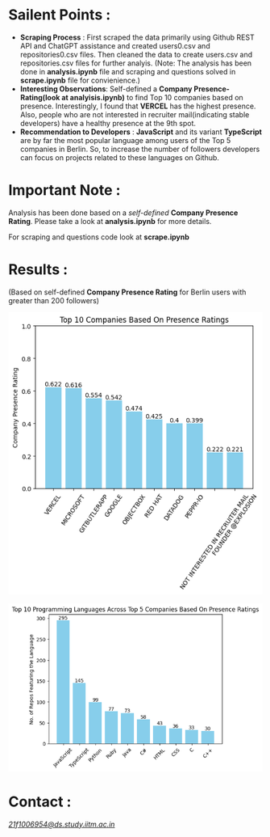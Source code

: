 # Sailent Points  :
* **Scraping Process** : First scraped the data primarily using Github REST API and ChatGPT assistance and created users0.csv and repositories0.csv files. Then cleaned the data to create users.csv and repositories.csv files for further analyis. (Note: The analysis has been done in **analysis.ipynb** file and scraping and questions solved in **scrape.ipynb** file for convienience.)
* **Interesting Observations**: Self-defined a **Company Presence-Rating(look at analyisis.ipynb)** to find Top 10 companies based on presence. Interestingly, I found that **VERCEL** has the highest presence. Also, people who are not interested in recruiter mail(indicating stable developers) have a healthy presence at the 9th spot.
* **Recommendation to Developers** : **JavaScript** and its variant **TypeScript** are by far the most popular language among users of the Top 5 companies in Berlin. So, to increase the number of followers developers can focus on projects related to these languages on Github.

# Important Note :
Analysis has been done based on a *self-defined* **Company Presence Rating**. Please take a look at **analysis.ipynb** for more details.  
  
For scraping and questions code look at **scrape.ipynb**

# Results :
(Based on self-defined **Company Presence Rating** for Berlin users with greater than 200 followers)

![Top 10 Companies Chart](top_companies.png)

![Top 10 Languages at Top 5 Companies Chart](top_languages_at_top_5_companies.png)

# Contact :
*21f1006954@ds.study.iitm.ac.in*



